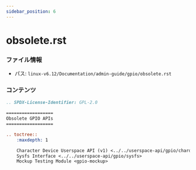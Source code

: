 ```yaml
---
sidebar_position: 6
---
```

# obsolete.rst

### ファイル情報

- パス: `linux-v6.12/Documentation/admin-guide/gpio/obsolete.rst`

### コンテンツ

```rst
.. SPDX-License-Identifier: GPL-2.0

==================
Obsolete GPIO APIs
==================

.. toctree::
    :maxdepth: 1

    Character Device Userspace API (v1) <../../userspace-api/gpio/chardev_v1>
    Sysfs Interface <../../userspace-api/gpio/sysfs>
    Mockup Testing Module <gpio-mockup>


```
